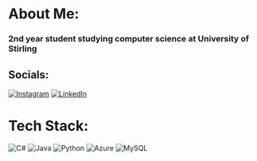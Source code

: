 # About Me:
### 2nd year student studying computer science at University of Stirling<br>


## Socials:
[![Instagram](https://img.shields.io/badge/Instagram-%23E4405F.svg?logo=Instagram&logoColor=white)](https://instagram.com/Dylandrf) [![LinkedIn](https://img.shields.io/badge/LinkedIn-%230077B5.svg?logo=linkedin&logoColor=white)](https://www.linkedin.com/in/dylan-fotheringham-519254307/) 

# Tech Stack:
![C#](https://img.shields.io/badge/c%23-%23239120.svg?style=for-the-badge&logo=csharp&logoColor=white) ![Java](https://img.shields.io/badge/java-%23ED8B00.svg?style=for-the-badge&logo=openjdk&logoColor=white) ![Python](https://img.shields.io/badge/python-3670A0?style=for-the-badge&logo=python&logoColor=ffdd54) ![Azure](https://img.shields.io/badge/azure-%230072C6.svg?style=for-the-badge&logo=microsoftazure&logoColor=white) ![MySQL](https://img.shields.io/badge/mysql-4479A1.svg?style=for-the-badge&logo=mysql&logoColor=white)

<!-- Proudly created with GPRM ( https://gprm.itsvg.in ) -->
